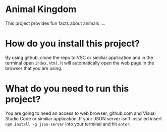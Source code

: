 # Animal Kingdom

This project provides fun facts about animals ....

# How do you install this project?

By using github, clone the repo to VSC or similiar application and in the terminal open `index.html`. It will automatically open the web page in the browser that you are using.

# What do you need to run this project?

You are going to need an access to web browser, github.com and Visual Studio Code or similiar application. If your JSON server isn't installed insert `npm install -g json-server` into your terminal and hit `enter`.
